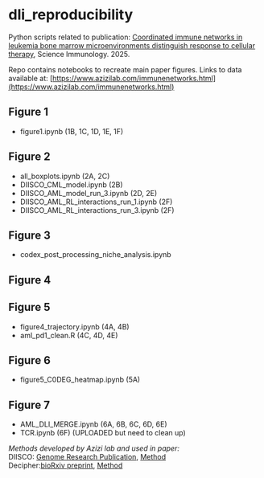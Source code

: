 # dli_reproducibility
Python scripts related to publication: [Coordinated immune networks in leukemia bone marrow microenvironments distinguish response to cellular therapy](https://doi.org/10.1126/sciimmunol.adr0782), Science Immunology. 2025. 

Repo contains notebooks to recreate main paper figures. Links to data available at: [https://www.azizilab.com/immunenetworks.html](https://www.azizilab.com/immunenetworks.html)

## Figure 1
- figure1.ipynb (1B, 1C, 1D, 1E, 1F)

## Figure 2
- all_boxplots.ipynb (2A, 2C) 
- DIISCO_CML_model.ipynb (2B)
- DIISCO_AML_model_run_3.ipynb (2D, 2E) 
- DIISCO_AML_RL_interactions_run_1.ipynb (2F) 
- DIISCO_AML_RL_interactions_run_3.ipynb (2F)

## Figure 3
- codex_post_processing_niche_analysis.ipynb

## Figure 4


## Figure 5
- figure4_trajectory.ipynb (4A, 4B) 
- aml_pd1_clean.R (4C, 4D, 4E)

## Figure 6
- figure5_C0DEG_heatmap.ipynb (5A)

## Figure 7
- AML_DLI_MERGE.ipynb (6A, 6B, 6C, 6D, 6E) 
- TCR.ipynb (6F) (UPLOADED but need to clean up)

_Methods developed by Azizi lab and used in paper:_ <br />
DIISCO: [Genome Research Publication](https://genome.cshlp.org/content/34/9/1384.long), [Method](https://github.com/azizilab/DIISCO_public) <br />
Decipher:[bioRxiv preprint]([https://www.biorxiv.org/content/10.1101/2023.11.11.566719v1](https://www.biorxiv.org/content/10.1101/2023.11.11.566719v2)), [Method](https://github.com/azizilab/decipher)


